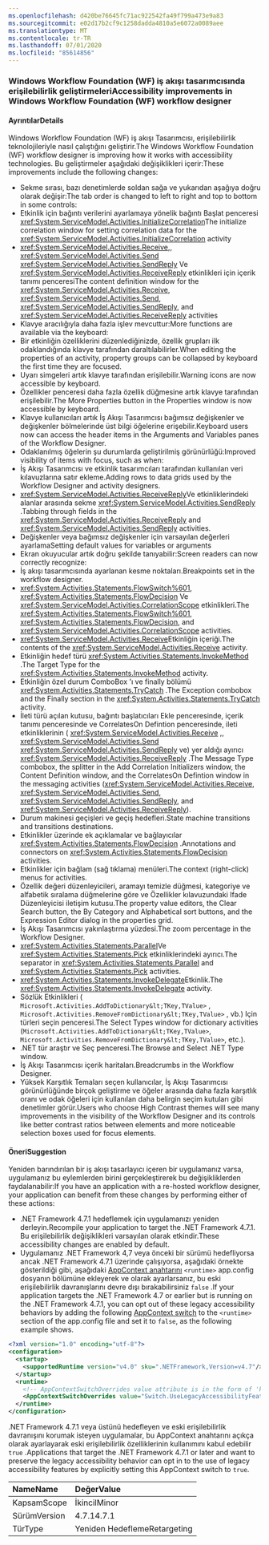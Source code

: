 ```yaml
---
ms.openlocfilehash: d420be76645fc71ac922542fa49f799a473e9a83
ms.sourcegitcommit: e02d17b2cf9c1258dadda4810a5e6072a0089aee
ms.translationtype: MT
ms.contentlocale: tr-TR
ms.lasthandoff: 07/01/2020
ms.locfileid: "85614856"
---
```

### <a name="accessibility-improvements-in-windows-workflow-foundation-wf-workflow-designer"></a><span data-ttu-id="391b0-101">Windows Workflow Foundation (WF) iş akışı tasarımcısında erişilebilirlik geliştirmeleri</span><span class="sxs-lookup"><span data-stu-id="391b0-101">Accessibility improvements in Windows Workflow Foundation (WF) workflow designer</span></span>

#### <a name="details"></a><span data-ttu-id="391b0-102">Ayrıntılar</span><span class="sxs-lookup"><span data-stu-id="391b0-102">Details</span></span>

<span data-ttu-id="391b0-103">Windows Workflow Foundation (WF) iş akışı Tasarımcısı, erişilebilirlik teknolojileriyle nasıl çalıştığını geliştirir.</span><span class="sxs-lookup"><span data-stu-id="391b0-103">The Windows Workflow Foundation (WF) workflow designer is improving how it works with accessibility technologies.</span></span> <span data-ttu-id="391b0-104">Bu geliştirmeler aşağıdaki değişiklikleri içerir:</span><span class="sxs-lookup"><span data-stu-id="391b0-104">These improvements include the following changes:</span></span>

- <span data-ttu-id="391b0-105">Sekme sırası, bazı denetimlerde soldan sağa ve yukarıdan aşağıya doğru olarak değişir:</span><span class="sxs-lookup"><span data-stu-id="391b0-105">The tab order is changed to left to right and top to bottom in some controls:</span></span>
- <span data-ttu-id="391b0-106">Etkinlik için bağıntı verilerini ayarlamaya yönelik bağıntı Başlat penceresi <xref:System.ServiceModel.Activities.InitializeCorrelation></span><span class="sxs-lookup"><span data-stu-id="391b0-106">The initialize correlation window for setting correlation data for the <xref:System.ServiceModel.Activities.InitializeCorrelation> activity</span></span>
- <span data-ttu-id="391b0-107"><xref:System.ServiceModel.Activities.Receive>,, <xref:System.ServiceModel.Activities.Send> <xref:System.ServiceModel.Activities.SendReply> Ve <xref:System.ServiceModel.Activities.ReceiveReply> etkinlikleri için içerik tanımı penceresi</span><span class="sxs-lookup"><span data-stu-id="391b0-107">The content definition window for the <xref:System.ServiceModel.Activities.Receive>, <xref:System.ServiceModel.Activities.Send>, <xref:System.ServiceModel.Activities.SendReply>, and <xref:System.ServiceModel.Activities.ReceiveReply> activities</span></span>
- <span data-ttu-id="391b0-108">Klavye aracılığıyla daha fazla işlev mevcuttur:</span><span class="sxs-lookup"><span data-stu-id="391b0-108">More functions are available via the keyboard:</span></span>
- <span data-ttu-id="391b0-109">Bir etkinliğin özelliklerini düzenlediğinizde, özellik grupları ilk odaklandığında klavye tarafından daraltılabilirler.</span><span class="sxs-lookup"><span data-stu-id="391b0-109">When editing the properties of an activity, property groups can be collapsed by keyboard the first time they are focused.</span></span>
- <span data-ttu-id="391b0-110">Uyarı simgeleri artık klavye tarafından erişilebilir.</span><span class="sxs-lookup"><span data-stu-id="391b0-110">Warning icons are now accessible by keyboard.</span></span>
- <span data-ttu-id="391b0-111">Özellikler penceresi daha fazla özellik düğmesine artık klavye tarafından erişilebilir.</span><span class="sxs-lookup"><span data-stu-id="391b0-111">The More Properties button in the Properties window is now accessible by keyboard.</span></span>
- <span data-ttu-id="391b0-112">Klavye kullanıcıları artık İş Akışı Tasarımcısı bağımsız değişkenler ve değişkenler bölmelerinde üst bilgi öğelerine erişebilir.</span><span class="sxs-lookup"><span data-stu-id="391b0-112">Keyboard users now can access the header items in the Arguments and Variables panes of the Workflow Designer.</span></span>
- <span data-ttu-id="391b0-113">Odaklanılmış öğelerin şu durumlarda geliştirilmiş görünürlüğü:</span><span class="sxs-lookup"><span data-stu-id="391b0-113">Improved visibility of items with focus, such as when:</span></span>
- <span data-ttu-id="391b0-114">İş Akışı Tasarımcısı ve etkinlik tasarımcıları tarafından kullanılan veri kılavuzlarına satır ekleme.</span><span class="sxs-lookup"><span data-stu-id="391b0-114">Adding rows to data grids used by the Workflow Designer and activity designers.</span></span>
- <span data-ttu-id="391b0-115"><xref:System.ServiceModel.Activities.ReceiveReply>Ve etkinliklerindeki alanlar arasında sekme <xref:System.ServiceModel.Activities.SendReply> .</span><span class="sxs-lookup"><span data-stu-id="391b0-115">Tabbing through fields in the <xref:System.ServiceModel.Activities.ReceiveReply> and <xref:System.ServiceModel.Activities.SendReply> activities.</span></span>
- <span data-ttu-id="391b0-116">Değişkenler veya bağımsız değişkenler için varsayılan değerleri ayarlama</span><span class="sxs-lookup"><span data-stu-id="391b0-116">Setting default values for variables or arguments</span></span>
- <span data-ttu-id="391b0-117">Ekran okuyucular artık doğru şekilde tanıyabilir:</span><span class="sxs-lookup"><span data-stu-id="391b0-117">Screen readers can now correctly recognize:</span></span>
- <span data-ttu-id="391b0-118">İş akışı tasarımcısında ayarlanan kesme noktaları.</span><span class="sxs-lookup"><span data-stu-id="391b0-118">Breakpoints set in the workflow designer.</span></span>
- <span data-ttu-id="391b0-119"><xref:System.Activities.Statements.FlowSwitch%601>, <xref:System.Activities.Statements.FlowDecision> Ve <xref:System.ServiceModel.Activities.CorrelationScope> etkinlikleri.</span><span class="sxs-lookup"><span data-stu-id="391b0-119">The <xref:System.Activities.Statements.FlowSwitch%601>, <xref:System.Activities.Statements.FlowDecision>, and <xref:System.ServiceModel.Activities.CorrelationScope> activities.</span></span>
- <span data-ttu-id="391b0-120"><xref:System.ServiceModel.Activities.Receive>Etkinliğin içeriği.</span><span class="sxs-lookup"><span data-stu-id="391b0-120">The contents of the <xref:System.ServiceModel.Activities.Receive> activity.</span></span>
- <span data-ttu-id="391b0-121">Etkinliğin hedef türü <xref:System.Activities.Statements.InvokeMethod> .</span><span class="sxs-lookup"><span data-stu-id="391b0-121">The Target Type for the <xref:System.Activities.Statements.InvokeMethod> activity.</span></span>
- <span data-ttu-id="391b0-122">Etkinliğin özel durum ComboBox 'ı ve finally bölümü <xref:System.Activities.Statements.TryCatch> .</span><span class="sxs-lookup"><span data-stu-id="391b0-122">The Exception combobox and the Finally section in the <xref:System.Activities.Statements.TryCatch> activity.</span></span>
- <span data-ttu-id="391b0-123">İleti türü açılan kutusu, bağıntı başlatıcıları Ekle penceresinde, içerik tanımı penceresinde ve CorrelatesOn Defintion penceresinde, ileti etkinliklerinin ( <xref:System.ServiceModel.Activities.Receive> ,, <xref:System.ServiceModel.Activities.Send> <xref:System.ServiceModel.Activities.SendReply> ve) yer aldığı ayırıcı <xref:System.ServiceModel.Activities.ReceiveReply> .</span><span class="sxs-lookup"><span data-stu-id="391b0-123">The Message Type combobox, the splitter in the Add Correlation Initializers window, the Content Definition window, and the CorrelatesOn Defintion window in the messaging activities (<xref:System.ServiceModel.Activities.Receive>, <xref:System.ServiceModel.Activities.Send>, <xref:System.ServiceModel.Activities.SendReply>, and <xref:System.ServiceModel.Activities.ReceiveReply>).</span></span>
- <span data-ttu-id="391b0-124">Durum makinesi geçişleri ve geçiş hedefleri.</span><span class="sxs-lookup"><span data-stu-id="391b0-124">State machine transitions and transitions destinations.</span></span>
- <span data-ttu-id="391b0-125">Etkinlikler üzerinde ek açıklamalar ve bağlayıcılar <xref:System.Activities.Statements.FlowDecision> .</span><span class="sxs-lookup"><span data-stu-id="391b0-125">Annotations and connectors on <xref:System.Activities.Statements.FlowDecision> activities.</span></span>
- <span data-ttu-id="391b0-126">Etkinlikler için bağlam (sağ tıklama) menüleri.</span><span class="sxs-lookup"><span data-stu-id="391b0-126">The context (right-click) menus for activities.</span></span>
- <span data-ttu-id="391b0-127">Özellik değeri düzenleyicileri, aramayı temizle düğmesi, kategoriye ve alfabetik sıralama düğmelerine göre ve Özellikler kılavuzundaki Ifade Düzenleyicisi iletişim kutusu.</span><span class="sxs-lookup"><span data-stu-id="391b0-127">The property value editors, the Clear Search button, the By Category and Alphabetical sort buttons, and the Expression Editor dialog in the properties grid.</span></span>
- <span data-ttu-id="391b0-128">İş Akışı Tasarımcısı yakınlaştırma yüzdesi.</span><span class="sxs-lookup"><span data-stu-id="391b0-128">The zoom percentage in the Workflow Designer.</span></span>
- <span data-ttu-id="391b0-129"><xref:System.Activities.Statements.Parallel>Ve <xref:System.Activities.Statements.Pick> etkinliklerindeki ayırıcı.</span><span class="sxs-lookup"><span data-stu-id="391b0-129">The separator in <xref:System.Activities.Statements.Parallel> and <xref:System.Activities.Statements.Pick> activities.</span></span>
- <span data-ttu-id="391b0-130"><xref:System.Activities.Statements.InvokeDelegate>Etkinlik.</span><span class="sxs-lookup"><span data-stu-id="391b0-130">The <xref:System.Activities.Statements.InvokeDelegate> activity.</span></span>
- <span data-ttu-id="391b0-131">Sözlük Etkinlikleri ( `Microsoft.Activities.AddToDictionary&lt;TKey,TValue>` , `Microsoft.Activities.RemoveFromDictionary&lt;TKey,TValue>` , vb.) Için türleri seçin penceresi.</span><span class="sxs-lookup"><span data-stu-id="391b0-131">The Select Types window for dictionary activities (`Microsoft.Activities.AddToDictionary&lt;TKey,TValue>`, `Microsoft.Activities.RemoveFromDictionary&lt;TKey,TValue>`, etc.).</span></span>
- <span data-ttu-id="391b0-132">.NET tür araştır ve Seç penceresi.</span><span class="sxs-lookup"><span data-stu-id="391b0-132">The Browse and Select .NET Type window.</span></span>
- <span data-ttu-id="391b0-133">İş Akışı Tasarımcısı içerik haritaları.</span><span class="sxs-lookup"><span data-stu-id="391b0-133">Breadcrumbs in the Workflow Designer.</span></span>
- <span data-ttu-id="391b0-134">Yüksek Karşıtlık Temaları seçen kullanıcılar, İş Akışı Tasarımcısı görünürlüğünde birçok geliştirme ve öğeler arasında daha fazla karşıtlık oranı ve odak öğeleri için kullanılan daha belirgin seçim kutuları gibi denetimler görür.</span><span class="sxs-lookup"><span data-stu-id="391b0-134">Users who choose High Contrast themes will see many improvements in the visibility of the Workflow Designer and its controls like better contrast ratios between elements and more noticeable selection boxes used for focus elements.</span></span>

#### <a name="suggestion"></a><span data-ttu-id="391b0-135">Öneri</span><span class="sxs-lookup"><span data-stu-id="391b0-135">Suggestion</span></span>

<span data-ttu-id="391b0-136">Yeniden barındırılan bir iş akışı tasarlayıcı içeren bir uygulamanız varsa, uygulamanız bu eylemlerden birini gerçekleştirerek bu değişikliklerden faydalanabilir:</span><span class="sxs-lookup"><span data-stu-id="391b0-136">If you have an application with a re-hosted workflow designer, your application can benefit from these changes by performing either of these actions:</span></span>

- <span data-ttu-id="391b0-137">.NET Framework 4.7.1 hedeflemek için uygulamanızı yeniden derleyin.</span><span class="sxs-lookup"><span data-stu-id="391b0-137">Recompile your application to target the .NET Framework 4.7.1.</span></span> <span data-ttu-id="391b0-138">Bu erişilebilirlik değişiklikleri varsayılan olarak etkindir.</span><span class="sxs-lookup"><span data-stu-id="391b0-138">These accessibility changes are enabled by default.</span></span>
- <span data-ttu-id="391b0-139">Uygulamanız .NET Framework 4,7 veya önceki bir sürümü hedefliyorsa ancak .NET Framework 4.7.1 üzerinde çalışıyorsa, aşağıdaki örnekte gösterildiği gibi, aşağıdaki [AppContext anahtarını](~/docs/framework/configure-apps/file-schema/runtime/appcontextswitchoverrides-element.md) `<runtime>` app.config dosyanın bölümüne ekleyerek ve olarak ayarlarsanız, bu eski erişilebilirlik davranışlarını devre dışı bırakabilirsiniz `false` .</span><span class="sxs-lookup"><span data-stu-id="391b0-139">If your application targets the .NET Framework 4.7 or earlier but is running on the .NET Framework 4.7.1, you can opt out of these legacy accessibility behaviors by adding the following [AppContext switch](~/docs/framework/configure-apps/file-schema/runtime/appcontextswitchoverrides-element.md) to the `<runtime>` section of the app.config file and set it to `false`, as the following example shows.</span></span>

```xml
<?xml version="1.0" encoding="utf-8"?>
<configuration>
  <startup>
    <supportedRuntime version="v4.0" sku=".NETFramework,Version=v4.7"/>
  </startup>
  <runtime>
    <!-- AppContextSwitchOverrides value attribute is in the form of 'key1=true/false;key2=true/false  -->
    <AppContextSwitchOverrides value="Switch.UseLegacyAccessibilityFeatures=false" />
  </runtime>
</configuration>
```

<span data-ttu-id="391b0-140">.NET Framework 4.7.1 veya üstünü hedefleyen ve eski erişilebilirlik davranışını korumak isteyen uygulamalar, bu AppContext anahtarını açıkça olarak ayarlayarak eski erişilebilirlik özelliklerinin kullanımını kabul edebilir `true` .</span><span class="sxs-lookup"><span data-stu-id="391b0-140">Applications that target the .NET Framework 4.7.1 or later and want to preserve the legacy accessibility behavior can opt in to the use of legacy accessibility features by explicitly setting this AppContext switch to `true`.</span></span>

| <span data-ttu-id="391b0-141">Name</span><span class="sxs-lookup"><span data-stu-id="391b0-141">Name</span></span>    | <span data-ttu-id="391b0-142">Değer</span><span class="sxs-lookup"><span data-stu-id="391b0-142">Value</span></span>       |
|:--------|:------------|
| <span data-ttu-id="391b0-143">Kapsam</span><span class="sxs-lookup"><span data-stu-id="391b0-143">Scope</span></span>   | <span data-ttu-id="391b0-144">İkincil</span><span class="sxs-lookup"><span data-stu-id="391b0-144">Minor</span></span>       |
| <span data-ttu-id="391b0-145">Sürüm</span><span class="sxs-lookup"><span data-stu-id="391b0-145">Version</span></span> | <span data-ttu-id="391b0-146">4.7.1</span><span class="sxs-lookup"><span data-stu-id="391b0-146">4.7.1</span></span>       |
| <span data-ttu-id="391b0-147">Tür</span><span class="sxs-lookup"><span data-stu-id="391b0-147">Type</span></span>    | <span data-ttu-id="391b0-148">Yeniden Hedefleme</span><span class="sxs-lookup"><span data-stu-id="391b0-148">Retargeting</span></span> |

